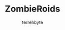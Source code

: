 ---
layout: page
title: ZombieRoids
permalink: /projects/ZombieRoids/
navbarid: -1
author: terrehbyte
---